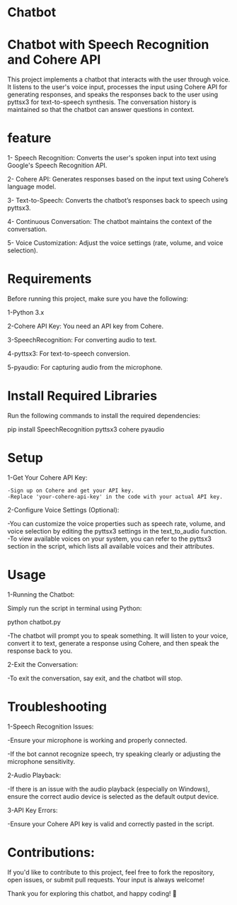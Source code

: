 # Chatbot
# Chatbot with Speech Recognition and Cohere API
This project implements a chatbot that interacts with the user through voice. It listens to the user's voice input, processes the input using Cohere API for generating responses, and speaks the responses back to the user using pyttsx3 for text-to-speech synthesis. The conversation history is maintained so that the chatbot can answer questions in context.



# feature
1- Speech Recognition: Converts the user's spoken input into text using Google's Speech Recognition API.

2- Cohere API: Generates responses based on the input text using Cohere’s language model.

3- Text-to-Speech: Converts the chatbot’s responses back to speech using pyttsx3.

4- Continuous Conversation: The chatbot maintains the context of the conversation.

5- Voice Customization: Adjust the voice settings (rate, volume, and voice selection).



# Requirements

Before running this project, make sure you have the following:

1-Python 3.x

2-Cohere API Key: You need an API key from Cohere.

3-SpeechRecognition: For converting audio to text.

4-pyttsx3: For text-to-speech conversion.

5-pyaudio: For capturing audio from the microphone.



# Install Required Libraries
Run the following commands to install the required dependencies:

pip install SpeechRecognition pyttsx3 cohere pyaudio



# Setup

1-Get Your Cohere API Key:

    -Sign up on Cohere and get your API key.
    -Replace 'your-cohere-api-key' in the code with your actual API key.

2-Configure Voice Settings (Optional):

   -You can customize the voice properties such as speech rate, volume, and voice selection by editing the pyttsx3 settings in the text_to_audio function.
   -To view available voices on your system, you can refer to the pyttsx3 section in the script, which lists all available voices and their attributes.



# Usage
1-Running the Chatbot:

Simply run the script in terminal using Python:

python chatbot.py

  
   -The chatbot will prompt you to speak something. It will listen to your voice, convert it to text, generate a response using Cohere, and then speak the response back to you.

2-Exit the Conversation:

   -To exit the conversation, say exit, and the chatbot will stop.



# Troubleshooting

1-Speech Recognition Issues:

   -Ensure your microphone is working and properly connected.

   -If the bot cannot recognize speech, try speaking clearly or adjusting the microphone sensitivity.

2-Audio Playback:

   -If there is an issue with the audio playback (especially on Windows), ensure the correct audio device is selected as the default output device.

3-API Key Errors:

   -Ensure your Cohere API key is valid and correctly pasted in the script.



# Contributions:

If you'd like to contribute to this project, feel free to fork the repository, open issues, or submit pull requests. Your input is always welcome!

Thank you for exploring this chatbot, and happy coding! 🚀
   
